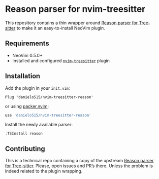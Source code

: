 # Reason parser for nvim-treesitter

This repository contains a thin wrapper around [Reason parser for Tree-sitter](https://github.com/danielo515/tree-sitter-reason/) to make it an easy-to-install NeoVim plugin.

## Requirements

- NeoVim 0.5.0+
- Installed and configured [`nvim-treesitter`](https://github.com/nvim-treesitter/nvim-treesitter) plugin

## Installation

Add the plugin in your `init.vim`:

```vim
Plug 'danielo515/nvim-treesitter-reason'
```

or using [packer.nvim](https://github.com/wbthomason/packer.nvim):

```lua
use 'danielo515/nvim-treesitter-reason'
```

Install the newly available parser:

```
:TSInstall reason
```

## Contributing

This is a technical repo containing a copy of the upstream [Reason parser for Tree-sitter](https://github.com/danielo515/tree-sitter-reason/). Please, open issues and PR’s there. Unless the problem is indeed related to the plugin wrapping.
